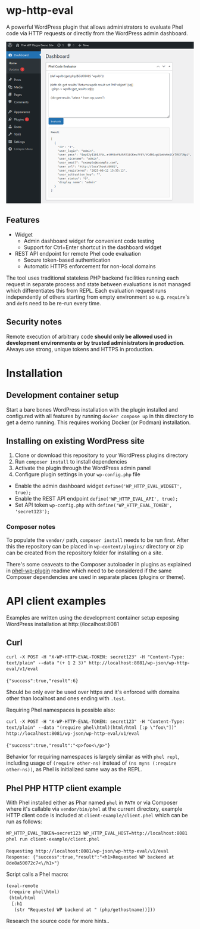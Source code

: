 # wp-http-eval

A powerful WordPress plugin that allows administrators to evaluate Phel code via HTTP requests or directly from the WordPress admin dashboard.

![Image of WordPress Admin Dashboard the plugin installed and widget enabled](demo.png "Image of WordPress Admin Dashboard the plugin installed and widget enabled")

## Features

- Widget
  - Admin dashboard widget for convenient code testing
  - Support for Ctrl+Enter shortcut in the dashboard widget
- REST API endpoint for remote Phel code evaluation
  - Secure token-based authentication
  - Automatic HTTPS enforcement for non-local domains

The tool uses traditional stateless PHP backend facilities running each request in separate process and state between evaluations is not managed which differentiates this from REPL. Each evaluation request runs independently of others starting from empty environment so e.g. `require`'s and `def`s need to be re-run every time.

## Security notes

Remote execution of arbitrary code **should only be allowed used in development environments or by trusted administrators in production**. Always use strong, unique tokens and HTTPS in production.

# Installation

## Development container setup

Start a bare bones WordPress installation with the plugin installed and configured with all features by running `docker compose up` in this directory to get a demo running. This requires working Docker (or Podman) installation.

## Installing on existing WordPress site

1. Clone or download this repository to your WordPress plugins directory
2. Run `composer install` to install dependencies
3. Activate the plugin through the WordPress admin panel
4. Configure plugin settings in your `wp-config.php` file
  - Enable the admin dashboard widget `define('WP_HTTP_EVAL_WIDGET', true);`
  - Enable the REST API endpoint `define('WP_HTTP_EVAL_API', true);`
  - Set API token `wp-config.php` with `define('WP_HTTP_EVAL_TOKEN', 'secret123');`

### Composer notes
To populate the `vendor/` path, `composer install` needs to be run first. After this the repository can be placed in `wp-content/plugins/` directory or zip can be created from the repository folder for installing on a site.

There's some ceaveats to the Composer autoloader in plugins as explained in [phel-wp-plugin](https://github.com/jasalt/phel-wp-plugin) readme which need to be considered if the same Composer dependencies are used in separate places (plugins or theme).

# API client examples

Examples are written using the development container setup exposing WordPress installation at http://localhost:8081

## Curl

```
curl -X POST -H "X-WP-HTTP-EVAL-TOKEN: secret123" -H "Content-Type: text/plain" --data "(+ 1 2 3)" http://localhost:8081/wp-json/wp-http-eval/v1/eval

{"success":true,"result":6}
```

Should be only ever be used over https and it's enforced with domains other than localhost and ones ending with `.test`.

Requiring Phel namespaces is possible also:
```
curl -X POST -H "X-WP-HTTP-EVAL-TOKEN: secret123" -H "Content-Type: text/plain" --data "(require phel\html)(html/html [:p \"foo\"])" http://localhost:8081/wp-json/wp-http-eval/v1/eval

{"success":true,"result":"<p>foo<\/p>"}
```

Behavior for requiring namespaces is largely similar as with `phel repl`, including usage of `(require other-ns)` instead of `(ns myns (:require other-ns))`, as Phel is initialized same way as the REPL.

## Phel PHP HTTP client example

With Phel installed either as Phar named `phel` in `PATH` or via Composer where it's callable via `vendor/bin/phel` at the current directory, example HTTP client code is included at `client-example/client.phel` which can be run as follows:

```
WP_HTTP_EVAL_TOKEN=secret123 WP_HTTP_EVAL_HOST=http://localhost:8081 phel run client-example/client.phel

Requesting http://localhost:8081/wp-json/wp-http-eval/v1/eval
Response: {"success":true,"result":"<h1>Requested WP backend at 8de8a50072c7<\/h1>"}
```

Script calls a Phel macro:

```
(eval-remote
 (require phel\html)
 (html/html
  [:h1
   (str "Requested WP backend at " (php/gethostname))]))
```

Research the source code for more hints..
